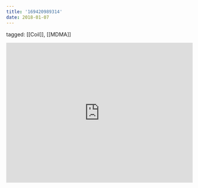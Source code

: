 ```yaml
---
title: '169420989314'
date: 2018-01-07
---
```

tagged: [[Coil]], [[MDMA]]
<iframe allow="accelerometer; autoplay; clipboard-write; encrypted-media; gyroscope; picture-in-picture" allowfullscreen="" frameborder="0" height="375" id="youtube_iframe" src="https://www.youtube.com/embed/JiXxpTyrSGI?feature=oembed&amp;enablejsapi=1&amp;origin=https://safe.txmblr.com&amp;wmode=opaque" width="500"></iframe>